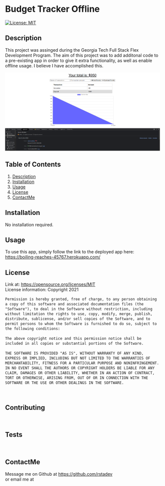 
  # Budget Tracker Offline

  [![License: MIT](https://img.shields.io/badge/License-MIT-yellow.svg)](https://opensource.org/licenses/MIT)

    


  <!-- Titled description for grading clarity. Will remove after grading -->
  ## Description
  This project was assinged during the Georgia Tech Full Stack Flex Development Program. The aim of this project was to add additonal code to a pre-existing app in order to give it extra functionality, as well as enable offline usage. I believe I have accomplished this.
  <br>

  ![ReadMeGen Picture](./public/assets/budget-tracker-demo.png)

  
  
  ## Table of Contents
  1. [Description](#description)
  2. [Installation](#installation)
  3. [Usage](#usage)
  4. [License](#license)
  5. [ContactMe](#contactme)
  


  ## Installation
  No installation required.
  <br>



  ## Usage
  To use this app, simply follow the link to the deployed app here: https://boiling-reaches-45767.herokuapp.com/
  <br>

  ## License
  Link at: https://opensource.org/licenses/MIT
  <br>
  License information: Copyright 2021 

    Permission is hereby granted, free of charge, to any person obtaining a copy of this software and associated documentation files (the "Software"), to deal in the Software without restriction, including without limitation the rights to use, copy, modify, merge, publish, distribute, sublicense, and/or sell copies of the Software, and to permit persons to whom the Software is furnished to do so, subject to the following conditions:
    
    The above copyright notice and this permission notice shall be included in all copies or substantial portions of the Software.
    
    THE SOFTWARE IS PROVIDED "AS IS", WITHOUT WARRANTY OF ANY KIND, EXPRESS OR IMPLIED, INCLUDING BUT NOT LIMITED TO THE WARRANTIES OF MERCHANTABILITY, FITNESS FOR A PARTICULAR PURPOSE AND NONINFRINGEMENT. IN NO EVENT SHALL THE AUTHORS OR COPYRIGHT HOLDERS BE LIABLE FOR ANY CLAIM, DAMAGES OR OTHER LIABILITY, WHETHER IN AN ACTION OF CONTRACT, TORT OR OTHERWISE, ARISING FROM, OUT OF OR IN CONNECTION WITH THE SOFTWARE OR THE USE OR OTHER DEALINGS IN THE SOFTWARE.
    
    

  <br>

  ## Contributing

  
  <br>

  ## Tests
  
  <br>


  ## ContactMe
  Message me on Github at https://github.com/rstadev
  <br>
  or email me at
  <br>
   

